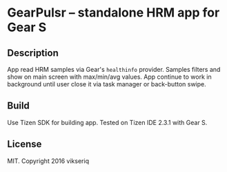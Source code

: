 # GearPulsr – standalone HRM app for Gear S

## Description
App read HRM samples via Gear's `healthinfo` provider.
Samples filters and show on main screen with max/min/avg values.
App continue to work in background until user close it via task manager
or back-button swipe.

## Build
Use Tizen SDK for building app.
Tested on Tizen IDE 2.3.1 with Gear S.

## License
MIT. Copyright 2016 vikseriq
